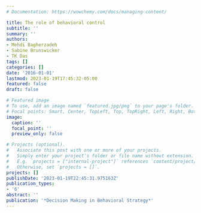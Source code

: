 ```yaml
---
# Documentation: https://wowchemy.com/docs/managing-content/

title: The role of behavioral control
subtitle: ''
summary: ''
authors:
- Mehdi Bagherzadeh
- Sabine Brunswicker
- TK Das
tags: []
categories: []
date: '2016-01-01'
lastmod: 2023-01-19T17:45:32-05:00
featured: false
draft: false

# Featured image
# To use, add an image named `featured.jpg/png` to your page's folder.
# Focal points: Smart, Center, TopLeft, Top, TopRight, Left, Right, BottomLeft, Bottom, BottomRight.
image:
  caption: ''
  focal_point: ''
  preview_only: false

# Projects (optional).
#   Associate this post with one or more of your projects.
#   Simply enter your project's folder or file name without extension.
#   E.g. `projects = ["internal-project"]` references `content/project/deep-learning/index.md`.
#   Otherwise, set `projects = []`.
projects: []
publishDate: '2023-01-19T22:45:31.975163Z'
publication_types:
- '6'
abstract: ''
publication: '*Decision Making in Behavioral Strategy*'
---
```

